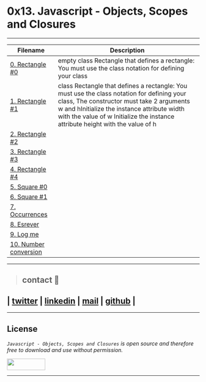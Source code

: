 # 0x13. Javascript - Objects, Scopes and Closures
---
| **Filename** | **Description** |
|---|---|
| [0. Rectangle #0](./0-rectangle.js) | empty class Rectangle that defines a rectangle: You must use the class notation for defining your class |
| [1. Rectangle #1](./1-rectangle.js) | class Rectangle that defines a rectangle: You must use the class notation for defining your class, The constructor must take 2 arguments w and hInitialize the instance attribute width with the value of w Initialize the instance attribute height with the value of h |
| [2. Rectangle #2](./2-rectangle.js) |  |
| [3. Rectangle #3](./3-rectangle.js) |  |
| [4. Rectangle #4](./4-rectangle.js) |  |
| [5. Square #0](./5-square.js) |  |
| [6. Square #1](./6-square.js) |  |
| [7. Occurrences](./7-occurrences.js) |  |
| [8. Esrever](./8-esrever.js) |  |
| [9. Log me](./9-logme.js) |  |
| [10. Number conversion](./10-converter.js) |  |

---
> ## contact 💬

## | [twitter](https://twitter.com/RICARDO1470) | [linkedin](https://www.linkedin.com/in/ricardo-alfonso-camayo/) | [mail](1466@holbertonschool.com) | [github](https://github.com/ricardo1470/README/blob/master/README.md) |

---

## License
*`Javascript - Objects, Scopes and Closures` is open source and therefore free to download and use without permission.*

<a href="url"><img src="https://www.holbertonschool.com/holberton-logo.png" align="middle" width="100" height="30"></a>

---